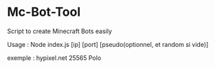# Mc-Bot-Tool
Script to create Minecraft Bots easily

Usage : 
Node index.js [ip] [port] [pseudo(optionnel, et random si vide)]

exemple : hypixel.net 25565 Polo
